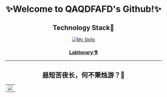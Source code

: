 <div align="center">
  <h1> ✨Welcome to QAQDFAFD's Github!✨ </h1>

<h2>Technology Stack🔮</h2>
  
[![My Skills](https://skillicons.dev/icons?i=js,html,sass,css,ts,vue,astro,vite,webpack,vscode,nodejs,py,django,fastapi,flask,selenium,regex,mysql,mongodb,redis,linux,docker,git,vim,nginx,md,matlab,go,c,cpp,qt,gitlab,powershell,bash)](https://skillicons.dev)

<h3><a href="https://index.drshw.tech/">Labtorary⚗️</a></h3>

<hr/>
<h2>昼短苦夜长，何不秉烛游？🔭</h2>
<!-- GitHub Activity Graph -->
<table align="center">
  <tr>
    <td colspan="2">
      <img src="https://activity-graph.herokuapp.com/graph?username=DrSHW&theme=xcode&bg_color=FF000000&hide_border=true" />
    </td>
  </tr>
</table>

</div>

